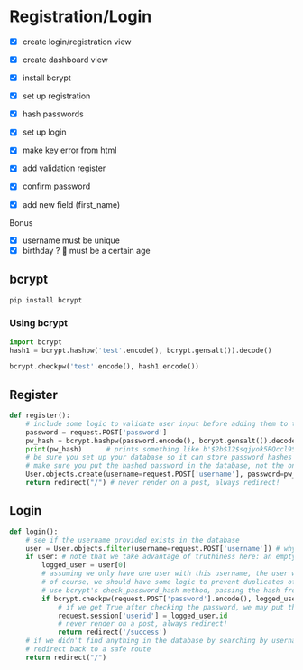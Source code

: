 # Registration/Login

- [x] create login/registration view
- [x] create dashboard view
- [x] install bcrypt
- [x] set up registration
- [x] hash passwords
- [x] set up login

- [x] make key error from html
- [x] add validation register
- [x] confirm password
- [x] add new field (first_name)

Bonus

- [x] username must be unique
- [x] birthday ? 🤔 must be a certain age

## bcrypt

```python
pip install bcrypt
```

### Using bcrypt

```python
import bcrypt
hash1 = bcrypt.hashpw('test'.encode(), bcrypt.gensalt()).decode()

bcrypt.checkpw('test'.encode(), hash1.encode())
```

## Register

```python
def register():
    # include some logic to validate user input before adding them to the database!
    password = request.POST['password']
    pw_hash = bcrypt.hashpw(password.encode(), bcrypt.gensalt()).decode()  # create the hash
    print(pw_hash)      # prints something like b'$2b$12$sqjyok5RQccl9S6eFLhEPuaRaJCcH3Esl2RWLm/cimMIEnhnLb7iC'
    # be sure you set up your database so it can store password hashes this long (60 characters)
    # make sure you put the hashed password in the database, not the one from the form!
    User.objects.create(username=request.POST['username'], password=pw_hash)
    return redirect("/") # never render on a post, always redirect!
```

## Login

```python
def login():
    # see if the username provided exists in the database
    user = User.objects.filter(username=request.POST['username']) # why are we using filter here instead of get?
    if user: # note that we take advantage of truthiness here: an empty list will return false
        logged_user = user[0]
        # assuming we only have one user with this username, the user would be first in the list we get back
        # of course, we should have some logic to prevent duplicates of usernames when we create users
        # use bcrypt's check_password_hash method, passing the hash from our database and the password from the form
        if bcrypt.checkpw(request.POST['password'].encode(), logged_user.password.encode()):
            # if we get True after checking the password, we may put the user id in sessioncopy
            request.session['userid'] = logged_user.id
            # never render on a post, always redirect!
            return redirect('/success')
    # if we didn't find anything in the database by searching by username or if the passwords don't match,
    # redirect back to a safe route
    return redirect("/")
```
